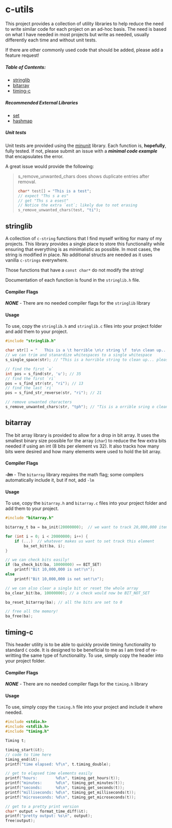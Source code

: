 # c-utils

This project provides a collection of utility libraries to help reduce the need to write similar code for each project on an ad-hoc basis. The need is based on what I have needed in most projects but write as needed, usually differently each time and without unit tests.

If there are other commonly used code that should be added, please add a feature request!

##### Table of Contents:
* [stringlib](#stringlib)
* [bitarray](#bitarray)
* [timing-c](#timing-c)

##### Recommended External Libraries
* [set](https://github.com/barrust/set)
* [hashmap](https://github.com/barrust/hashmap)


##### Unit tests

Unit tests are provided using the [minunit](https://github.com/siu/minunit) library. Each function is, **hopefully**, fully tested. If not, please submit an issue with a ***minimal code example*** that encapsulates the error.

A great issue would provide the following:
> s_remove_unwanted_chars does shows duplicate entries after removal.
> ``` c
> char* test[] = "This is a test";
> // expect "Ths s a es"
> // get "Ths s a esest"
> // Notice the extra `est`; likely due to not erasing
> s_remove_unwanted_chars(test, "ti");  
> ```


## stringlib

A collection of `c-string` functions that I find myself writing for many of my projects. This library provides a single place to store this functionality while ensuring that everything is as minimalistic as possible. In most cases, the string is modified in place. No additional structs are needed as it uses vanilla `c-strings` everywhere.

Those functions that have a `const char*` do not modify the string!

Documentation of each function is found in the `stringlib.h` file.

#### Compiler Flags

***NONE*** - There are no needed compiler flags for the `stringlib` library


#### Usage

To use, copy the `stringlib.h` and `stringlib.c` files into your project folder and add them to your project.

``` c
#include "stringlib.h"

char str[] = "   This is a \t horrible \n\r string \f  to\n clean up... please help!\n\r";
// we can trim and stanardize whitespaces to a single whitespace
s_single_space(str); // "This is a horrible string to clean up... please help!"

// find the first `u`
int pos = s_find(str, 'u'); // 35
// find the first `ri`
pos = s_find_str(str, "ri"); // 13
// find the last `ri`
pos = s_find_str_reverse(str, "ri"); // 21

// remove unwanted characters
s_remove_unwanted_chars(str, "tph"); // "Tis is a orrible sring o clean u... lease el!"
```

## bitarray

The bit array library is provided to allow for a drop in bit array. It uses the smallest binary size possible for the array (`char`) to reduce the few extra bits needed if using an int (8 bits per element vs 32). It also tracks how many bits were desired and how many elements were used to hold the bit array.

#### Compiler Flags

***-lm*** - The `bitarray` library requires the math flag; some compilers automatically include it, but if not, add `-lm`

#### Usage

To use, copy the `bitarray.h` and `bitarray.c` files into your project folder and add them to your project.

``` c
#include "bitarray.h"

bitarray_t ba = ba_init(20000000);  // we want to track 20,000,000 items!

for (int i = 0; i < 20000000; i++) {
    if (...)  // whatever makes us want to set track this element
        ba_set_bit(ba, i);
}

// we can check bits easily!
if (ba_check_bit(ba, 10000000) == BIT_SET)
    printf("Bit 10,000,000 is set!\n");
else
    printf("Bit 10,000,000 is not set!\n");

// we can also clear a single bit or reset the whole array
ba_clear_bit(ba, 10000000); // a check would now be BIT_NOT_SET

ba_reset_bitarray(ba); // all the bits are set to 0

// free all the memory!
ba_free(ba);
```


## timing-c

This header utility is to be able to quickly provide timing functionality to standard `C` code. It is designed to be beneficial to me as I am tired of re-writting the same type of functionality. To use, simply copy the header into your project folder.

#### Compiler Flags

***NONE*** - There are no needed compiler flags for the `timing.h` library

#### Usage

To use, simply copy the `timing.h` file into your project and include it where needed.

``` c
#include <stdio.h>
#include <stdlib.h>
#include "timing.h"

Timing t;

timing_start(&t);
// code to time here
timing_end(&t);
printf("time elapsed: %f\n", t.timing_double);

// get to elapsed time elements easily
printf("hours:        %d\n", timing_get_hours(t));
printf("minutes:      %d\n", timing_get_minutes(t));
printf("seconds:      %d\n", timing_get_seconds(t));
printf("milliseconds: %d\n", timing_get_milliseconds(t));
printf("microseconds: %d\n", timing_get_microseconds(t));

// get to a pretty print version
char* output = format_time_diff(&t);
printf("pretty output: %s\n", output);
free(output);
```
